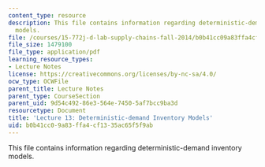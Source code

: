 ```yaml
---
content_type: resource
description: This file contains information regarding deterministic-demand inventory
  models.
file: /courses/15-772j-d-lab-supply-chains-fall-2014/b0b41cc09a83ffa4cf1335ac65f5f9ab_MIT15_772JF14_Lec13.pdf
file_size: 1479100
file_type: application/pdf
learning_resource_types:
- Lecture Notes
license: https://creativecommons.org/licenses/by-nc-sa/4.0/
ocw_type: OCWFile
parent_title: Lecture Notes
parent_type: CourseSection
parent_uid: 9d54c492-86e3-564e-7450-5af7bcc9ba3d
resourcetype: Document
title: 'Lecture 13: Deterministic-demand Inventory Models'
uid: b0b41cc0-9a83-ffa4-cf13-35ac65f5f9ab
---
```

This file contains information regarding deterministic-demand inventory models.